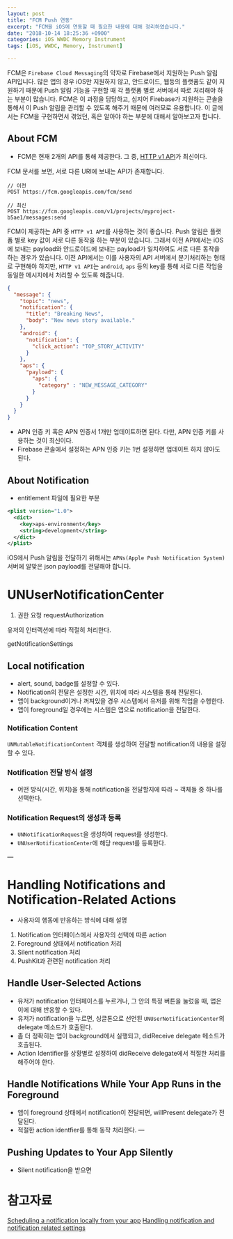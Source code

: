 ```yaml
---
layout: post
title: "FCM Push 연동"
excerpt: "FCM을 iOS에 연동할 때 필요한 내용에 대해 정리하였습니다."
date: "2018-10-14 18:25:36 +0900"
categories: iOS WWDC Memory Instrument
tags: [iOS, WWDC, Memory, Instrument]

---
```


FCM은 `Firebase Cloud Messaging`의 약자로 Firebase에서 지원하는 Push 알림 API입니다. 많은 앱의 경우 iOS만 지원하지 않고, 안드로이드, 웹등의 플랫폼도 같이 지원하기 때문에 Push 알림 기능을 구현할 때 각 플랫폼 별로 서버에서 따로 처리해야 하는 부분이 많습니다. FCM은 이 과정을 담당하고, 심지어 Firebase가 지원하는 콘솔을 통해서 이 Push 알림을 관리할 수 있도록 해주기 때문에 여러모로 유용합니다. 이 글에서는 FCM을 구현하면서 겪었던, 혹은 알아야 하는 부분에 대해서 알아보고자 합니다.


## About FCM

* FCM은 현재 2개의 API를 통해 제공한다. 그 중, [HTTP v1 API](https://firebase.google.com/docs/cloud-messaging/migrate-v1)가 최신이다.


FCM 문서를 보면, 서로 다른 URI에 보내는 API가 존재합니다.

```
// 이전
POST https://fcm.googleapis.com/fcm/send

// 최신
POST https://fcm.googleapis.com/v1/projects/myproject-b5ae1/messages:send
```

FCM이 제공하는 API 중 `HTTP v1 API`를 사용하는 것이 좋습니다. Push 알림은 플랫폼 별로 key 값이 서로 다른 동작을 하는 부분이 있습니다. 그래서 이전 API에서는 iOS에 보내는 payload와 안드로이드에 보내는 payload가 일치하여도 서로 다른 동작을
하는 경우가 있습니다. 이전 API에서는 이를 사용자의 API 서버에서 분기처리하는 형태로 구현해야 하지만, `HTTP v1 API`는 `android`, `aps` 등의 key를 통해 서로 다른 작업을 동일한 메시지에서 처리할 수 있도록 해줍니다.

```json
{
  "message": {
    "topic": "news",
    "notification": {
      "title": "Breaking News",
      "body": "New news story available."
    },
    "android": {
      "notification": {
        "click_action": "TOP_STORY_ACTIVITY"
      }
    },
    "aps": {
      "payload": {
        "aps": {
          "category" : "NEW_MESSAGE_CATEGORY"
        }
      }
    }
  }
}
```

* APN 인증 키 혹은 APN 인증서 1개만 업데이트하면 된다. 다만, APN 인증 키를 사용하는 것이 최신이다.
* Firebase 콘솔에서 설정하는 APN 인증 키는 1번 설정하면 업데이트 하지 않아도 된다.


## About Notification

* entitlement 파일에 필요한 부분

```xml
<plist version="1.0">
  <dict>
  	<key>aps-environment</key>
  	<string>development</string>
  </dict>
</plist>
```


iOS에서 Push 알림을 전달하기 위해서는 `APNs(Apple Push Notification System)` 서버에 알맞은 json payload를 전달해야 합니다.

# UNUserNotificationCenter
1. 권한 요청
requestAuthorization

유저의 인터랙션에 따라 적절히 처리한다.

getNotificationSettings

## Local notification
* alert, sound, badge를 설정할 수 있다.
* Notification의 전달은 설정한 시간, 위치에 따라 시스템을 통해 전달된다.
* 앱이 background이거나 꺼져있을 경우 시스템에서 유저를 위해 작업을 수행한다.
* 앱이 foreground일 경우에는 시스템은 앱으로 notification을 전달한다.

### Notification Content
`UNMutableNotificationContent` 객체를 생성하여 전달할 notification의 내용을 설정할 수 있다.

### Notification 전달 방식 설정
* 어떤 방식(시간, 위치)을 통해 notification을 전달할지에 따라 ~ 객체들 중 하나를 선택한다.

### Notification Request의 생성과 등록
* `UNNotificationRequest`을 생성하여 request를 생성한다.
* `UNUserNotificationCenter`에 해당 request를 등록한다.

—
# Handling Notifications and Notification-Related Actions
* 사용자의 행동에 반응하는 방식에 대해 설명

1. Notification 인터페이스에서 사용자의 선택에 따른 action
2. Foreground 상태에서 notification 처리
3. Silent notification 처리
4. PushKit과 관련된 notification 처리

## Handle User-Selected Actions
* 유저가 notification 인터페이스를 누르거나, 그 안의 특정 버튼을 눌렀을 때, 앱은 이에 대해 반응할 수 있다.
* 유저가 notification을 누르면, 싱글톤으로 선언된 `UNUserNotificationCenter`의 delegate 메소드가 호출된다.
* 좀 더 정확히는 앱이 background에서 실행되고, didReceive delegate 메소드가 호출된다.
* Action Identifier를 상황별로 설정하여 didReceive delegate에서 적절한 처리를 해주어야 한다.

## Handle Notifications While Your App Runs in the Foreground

* 앱이 foreground 상태에서 notification이 전달되면, willPresent delegate가 전달된다.
* 적절한 action identfier를 통해 동작 처리한다.
—

## Pushing Updates to Your App Silently

* Silent notification을 받으면

# 참고자료
[Scheduling a notification locally from your app](https://developer.apple.com/documentation/usernotifications/scheduling_a_notification_locally_from_your_app)
[Handling notification and notification related settings](https://developer.apple.com/documentation/usernotifications/handling_notifications_and_notification-related_actions)
